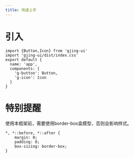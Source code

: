 ```yaml
---
title: 快速上手
---
```


# 引入

```
import {Button,Icon} from 'gjing-ui'
import 'gjing-ui/dist/index.css'
export default {
  name: 'app',
  components: {
    'g-button': Button,
    'g-icon': Icon
  }
}
```
# 特别提醒
使用本框架前，需要使用border-box盒模型，否则会影响样式。
```
*, *::before, *::after {
    margin: 0;
    padding: 0;
    box-sizing: border-box;
}
```
